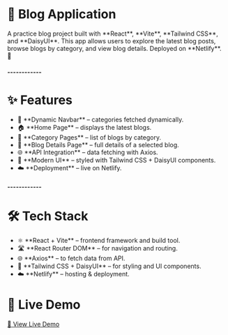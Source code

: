 <h1>📝 Blog Application</h1>
<p>A practice blog project built with **React**, **Vite**, **Tailwind CSS**, and **DaisyUI**.  
This app allows users to explore the latest blog posts, browse blogs by category, and view blog details.  
Deployed on **Netlify**. 🚀</p>

<h4>------------</h4>

<h1>✨ Features</h1>
<ul>
  <li>📌 **Dynamic Navbar** – categories fetched dynamically. </li>
  <li>🏠 **Home Page** – displays the latest blogs.</li>
  <li> 📂 **Category Pages** – list of blogs by category.</li>
  <li>📖 **Blog Details Page** – full details of a selected blog.  </li>
  <li>🌐 **API Integration** – data fetching with Axios. </li>
  <li> 🎨 **Modern UI** – styled with Tailwind CSS + DaisyUI components. </li>
  <li>☁️ **Deployment** – live on Netlify.  </li>
</ul>

<h4>------------</h4>

<h1>🛠️ Tech Stack</h1>
<ul>
<li>⚛️ **React + Vite** – frontend framework and build tool.</li>
  <li>🛣 **React Router DOM** – for navigation and routing. </li>
  <li> 🌐 **Axios** – to fetch data from API.</li>
  <li>🎨 **Tailwind CSS + DaisyUI** – for styling and UI components. </li>
  <li>☁️ **Netlify** – hosting & deployment. </li>
</ul>


<h1> 🚀 Live Demo</h1>
<a href="https://simple-blog-site-01.netlify.app/">🔗 View Live Demo</a>
